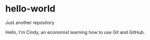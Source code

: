 # hello-world
Just another repository 

Hello, I'm Cindy, an economist learning how to use Git and GitHub.

